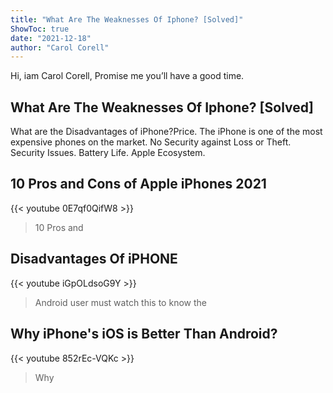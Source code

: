 ```yaml
---
title: "What Are The Weaknesses Of Iphone? [Solved]"
ShowToc: true 
date: "2021-12-18"
author: "Carol Corell" 
---
```


Hi, iam Carol Corell, Promise me you’ll have a good time.
## What Are The Weaknesses Of Iphone? [Solved]
 What are the Disadvantages of iPhone?Price. The iPhone is one of the most expensive phones on the market. 
 No Security against Loss or Theft. 
 Security Issues. 
 Battery Life. 
 Apple Ecosystem.

## 10 Pros and Cons of Apple iPhones 2021
{{< youtube 0E7qf0QifW8 >}}
>10 Pros and 

## Disadvantages Of iPHONE
{{< youtube iGpOLdsoG9Y >}}
>Android user must watch this to know the 

## Why iPhone's iOS is Better Than Android?
{{< youtube 852rEc-VQKc >}}
>Why 

